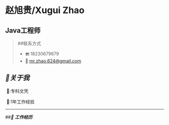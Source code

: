 # 赵旭贵/Xugui Zhao

##  Java工程师

> ##联系方式
>
> - :telephone::18230679679
> - :email::mr.zhao.624@gmail.com

## ***:bookmark:关于我***

​	:star2::专科文凭

​	:star2::1年工作经验

***

##***:bookmark: 工作经历***





